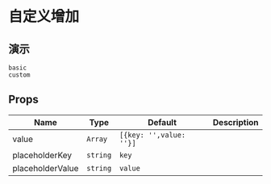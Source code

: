 # 自定义增加

## 演示
```demo
basic
custom
```
## Props
|Name|Type|Default|Description|
|-|-|-|-|
|value|`Array`|`[{key: '',value: ''}]`||
|placeholderKey|`string`|`key`||
|placeholderValue|`string`|`value`||